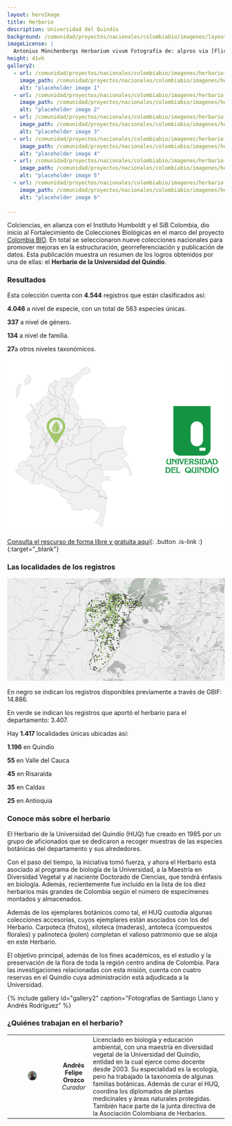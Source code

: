 ```yaml
---
layout: heroImage
title: Herbario 
description: Universidad del Quindío
background: /comunidad/proyectos/nacionales/colombiabio/imagenes/layout-herbario.jpg
imageLicense: |
  Antonius Münchenbergs Herbarium vivum Fotografía de: alpros via [Flickr](https://flic.kr/p/FUn28M)
height: 41vh
gallery2:
  - url: /comunidad/proyectos/nacionales/colombiabio/imagenes/herbario-universidad-de-quindio/he-u-q-015-1024x682.jpg
    image_path: /comunidad/proyectos/nacionales/colombiabio/imagenes/herbario-universidad-de-quindio/he-u-q-015-280x280.jpg
    alt: "placeholder image 1"
  - url: /comunidad/proyectos/nacionales/colombiabio/imagenes/herbario-universidad-de-quindio/he-u-q-016-1024x682.jpg
    image_path: /comunidad/proyectos/nacionales/colombiabio/imagenes/herbario-universidad-de-quindio/he-u-q-016-280x280.jpg
    alt: "placeholder image 2"
  - url: /comunidad/proyectos/nacionales/colombiabio/imagenes/herbario-universidad-de-quindio/he-u-q-017-1024x682.jpg
    image_path: /comunidad/proyectos/nacionales/colombiabio/imagenes/herbario-universidad-de-quindio/he-u-q-017-280x280.jpg
    alt: "placeholder image 3"
  - url: /comunidad/proyectos/nacionales/colombiabio/imagenes/herbario-universidad-de-quindio/he-u-q-018-1024x682.jpg
    image_path: /comunidad/proyectos/nacionales/colombiabio/imagenes/herbario-universidad-de-quindio/he-u-q-018-280x280.jpg
    alt: "placeholder image 4"
  - url: /comunidad/proyectos/nacionales/colombiabio/imagenes/herbario-universidad-de-quindio/he-u-q-019-1024x682.jpg
    image_path: /comunidad/proyectos/nacionales/colombiabio/imagenes/herbario-universidad-de-quindio/he-u-q-019-280x280.jpg
    alt: "placeholder image 5"
  - url: /comunidad/proyectos/nacionales/colombiabio/imagenes/herbario-universidad-de-quindio/he-u-q-020-1024x682.jpg
    image_path: /comunidad/proyectos/nacionales/colombiabio/imagenes/herbario-universidad-de-quindio/he-u-q-020-280x280.jpg
    alt: "placeholder image 6"

---
```


Colciencias, en alianza con el Instituto Humboldt y el SiB Colombia, dio inicio al Fortalecimiento de Colecciones Biológicas en el marco del proyecto [Colombia BIO](/comunidad/proyectos/nacionales/colombiabio/). En total se seleccionaron nueve colecciones nacionales para promover mejoras en la estructuración, georreferenciación y publicación de datos. Esta publicación muestra un resumen de los logros obtenidos por una de ellas: el **Herbario de la Universidad del Quindío**.

###  Resultados


Esta colección cuenta con <span class="tag is-success  is-light"><b>4.544</b></span> registros que están clasificados así:

<span class="tag is-success  is-light"><b>4.046</b></span> a nivel de especie, con un total de 563  especies únicas.   

<span class="tag is-success  is-light"><b>337</b></span> a nivel de género.

<span class="tag is-success  is-light"><b>134</b></span> a nivel de familia.

<span class="tag is-success  is-light"><b>27</b></span>a otros niveles taxonómicos.

<img src="/comunidad/proyectos/nacionales/colombiabio/imagenes/herbario-universidad-de-quindio/map-he-u-q.png" width=770>

[Consulta el rescurso de forma libre y gratuita aquí](http://ipt.biodiversidad.co/sib/resource?r=huq){: .button .is-link :}{:target="_blank"}

### Las localidades de los registros

<img src="/comunidad/proyectos/nacionales/colombiabio/imagenes/herbario-universidad-de-quindio/mapa-herb-uq.png" width=770>

<p class="is-size-7 has-text-grey has-text-centered">En negro se indican los registros disponibles previamente a través de GBIF:  14.886.</p>

<p class="is-size-7 has-text-grey has-text-centered">En verde se indican los registros  que aportó el herbario para el departamento: 3.407.</p>

Hay <span class="tag is-success  is-light"><b>1.417</b></span> localidades únicas ubicadas así:

<span class="tag is-success  is-light"><b>1.196</b></span> en Quindío

<span class="tag is-success  is-light"><b>55</b></span> en Valle del Cauca

<span class="tag is-success  is-light"><b>45</b></span> en Risaralda

<span class="tag is-success  is-light"><b>35</b></span> en Caldas

<span class="tag is-success  is-light"><b>25</b></span> en Antioquia


### Conoce más sobre el herbario

El Herbario de la Universidad del Quindío (HUQ) fue creado en 1985 por un grupo de aficionados que se dedicaron a recoger muestras de las especies botánicas del departamento y sus alrededores.

Con el paso del tiempo, la iniciativa tomó fuerza, y ahora el Herbario está asociado al programa de biología de la Universidad, a la Maestría en Diversidad Vegetal y al naciente Doctorado de Ciencias, que tendrá énfasis en biología. Además, recientemente fue incluido en la lista de los diez herbarios más grandes de Colombia según el número de especímenes montados y almacenados.

Además de los ejemplares botánicos como tal, el HUQ custodia algunas colecciones accesorias, cuyos ejemplares están asociados con los del Herbario. Carpoteca (frutos), xiloteca (maderas), antoteca (compuestos florales) y palinoteca (polen) completan el valioso patrimonio que se aloja en este Herbario.

El objetivo principal, además de los fines académicos, es el estudio y la preservación de la flora de toda la región centro andina de Colombia. Para las investigaciones relacionadas con esta misión, cuenta con cuatro reservas en el Quindío cuya administración está adjudicada a la Universidad.

{% include gallery id="gallery2" caption="Fotografías de Santiago Llano y Andrés Rodríguez" %}


### ¿Quiénes trabajan en el herbario?

| | |  |
| :-------------: |:-------------:| :-----|
|<figure class="image is-128x128"><img class="is-rounded" src="/comunidad/proyectos/nacionales/colombiabio/imagenes/herbario-universidad-de-quindio/p-he-u-q.png"></figure> | <b>Andrés Felipe Orozco</b> <br> <i>Curador</i> | Licenciado en biología y educación ambiental, con una maestría en diversidad vegetal de la Universidad del Quindío, entidad en la cual ejerce como docente desde 2003. Su especialidad es la ecología, pero ha trabajado la taxonomía de algunas familias botánicas. Además de curar el HUQ, coordina los diplomados de plantas medicinales y áreas naturales protegidas. También hace parte de la junta directiva de la Asociación Colombiana de Herbarios.|

